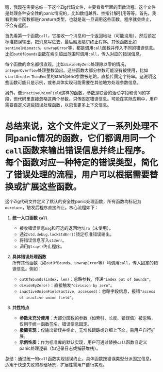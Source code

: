 嗯，我现在需要总结一下这个Zig代码文件，主要看看里面的函数流程。这个文件是处理各种安全性的panic情况的，比如数组越界、空指针解引用等等。首先，我看到每个函数都是noreturn类型，也就是说一旦调用这些函数，程序就会终止，不会有返回。

首先看第一个函数`call`，它接收一个消息和一个返回地址（可能没用），然后锁定标准错误输出，把消息写进去，最后触发陷阱终止程序。其他函数比如`sentinelMismatch`、`unwrapError`等，都是调用`call`函数并传入不同的错误信息。比如`outOfBounds`函数在索引超出范围时调用`call`，传入对应的错误信息。

每个函数的命名都很直观，比如`divideByZero`处理除以零的情况，`integerOverflow`处理整数溢出。这些函数大部分参数可能没有被使用，比如`startGreaterThanEnd`里的start和end参数被忽略，直接传固定字符串。这说明这些函数可能只是示例，或者具体实现可能需要在其他地方处理参数信息。

另外，像`inactiveUnionField`这样的函数，参数是联合的活动字段和访问的字段，但代码里直接忽略这两个参数，只传固定错误信息。可能在实际应用中，用户需要自定义这些错误处理函数，以包含更多上下文信息。

总结来说，这个文件定义了一系列处理不同panic情况的函数，它们都调用同一个`call`函数来输出错误信息并终止程序。每个函数对应一种特定的错误类型，简化了错误处理的流程，用户可以根据需要替换或扩展这些函数。
================================================
这个Zig代码文件定义了默认的安全性panic处理函数，所有函数均标记为`noreturn`，触发后程序直接终止。核心流程如下：

1. **统一入口函数 `call`**  
   - 接收错误信息`msg`和可选的返回地址`ra`（未使用）。
   - 通过`std.debug.lockStdErr()`锁定标准错误输出。
   - 将错误信息写入`stderr`。
   - 调用`@trap()`终止程序。

2. **具体错误处理函数**  
   所有其他函数（如`outOfBounds`、`unwrapError`等）均调用`call`，传入固定的错误信息。例如：
   - `outOfBounds(index, len)`：忽略参数，传递`"index out of bounds"`。
   - `divideByZero()`：直接触发`"division by zero"`。
   - `inactiveUnionField(active, accessed)`：忽略字段信息，报错`"access of inactive union field"`。

3. **共性特点**  
   - **参数未充分使用**：大部分函数的参数（如索引、长度、错误值）被忽略，仅用于统一函数签名，错误信息固定。
   - **极简实现**：仅输出错误并终止，无堆栈跟踪或详细上下文，需用户自行扩展。
   - **示例性质**：作为标准库的默认实现，用户可通过替换`call`函数自定义panic处理逻辑（如记录日志或捕获堆栈）。

总结：通过统一的`call`函数实现错误终止，具体函数按错误类型分派固定信息，适用于快速失败的基础场景，扩展性需用户自行实现。